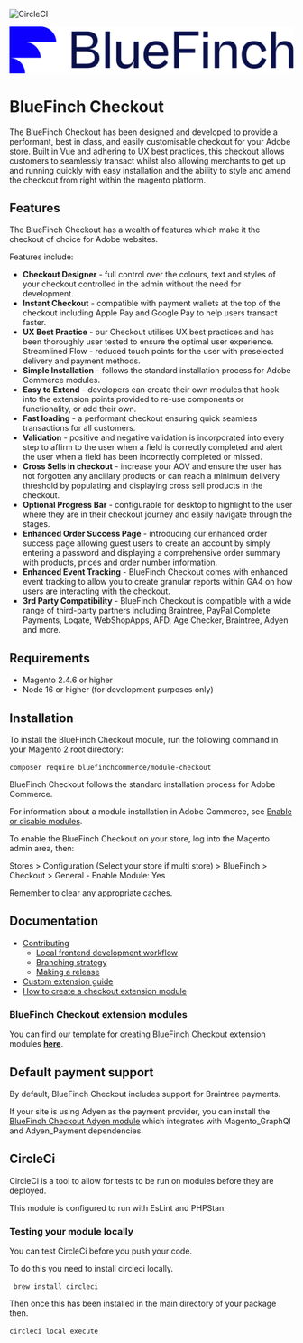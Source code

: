 ![CircleCI](https://dl.circleci.com/status-badge/img/gh/bluefinchcommerce/module-checkout/tree/main.svg?style=svg&circle-token=244e88ea8c8c2c317e9fbe475efabdce9b01281e)

![BlueFinch Checkout](./assets/logo.svg)

# BlueFinch Checkout

The BlueFinch Checkout has been designed and developed to provide a performant, best in class, and easily customisable checkout for your Adobe store. Built in Vue and adhering to UX best practices, this checkout allows customers to seamlessly transact whilst also allowing merchants to get up and running quickly with easy installation and the ability to style and amend the checkout from right within the magento platform. 

## Features

The BlueFinch Checkout has a wealth of features which make it the checkout of choice for Adobe websites. 

Features include:

- **Checkout Designer** - full control over the colours, text and styles of your checkout controlled in the admin without the need for development. 
- **Instant Checkout** - compatible with payment wallets at the top of the checkout including Apple Pay and Google Pay to help users transact faster.
- **UX Best Practice** - our Checkout utilises UX best practices and has been thoroughly user tested to ensure the optimal user experience. 
Streamlined Flow - reduced touch points for the user with preselected delivery and payment methods. 
- **Simple Installation** - follows the standard installation process for Adobe Commerce modules.
- **Easy to Extend** - developers can create their own modules that hook into the extension points provided to re-use components or functionality, or add their own.
- **Fast loading** - a performant checkout ensuring quick seamless transactions for all customers. 
- **Validation** - positive and negative validation is incorporated into every step to affirm to the user when a field is correctly completed and alert the user when a field has been incorrectly completed or missed.
- **Cross Sells in checkout** - increase your AOV and ensure the user has not forgotten any ancillary products or can reach a minimum delivery threshold by populating and displaying cross sell products in the checkout.
- **Optional Progress Bar** - configurable for desktop to highlight to the user where they are in their checkout journey and easily navigate through the stages. 
- **Enhanced Order Success Page** - introducing our enhanced order success page allowing guest users to create an account by simply entering a password and displaying a comprehensive order summary with products, prices and order number information.
- **Enhanced Event Tracking** - BlueFinch Checkout comes with enhanced event tracking to allow you to create granular reports within GA4 on how users are interacting with the checkout. 
- **3rd Party Compatibility** - BlueFinch Checkout is compatible with a wide range of third-party partners including Braintree, PayPal Complete Payments,  Loqate, WebShopApps, AFD, Age Checker, Braintree, Adyen and more.

## Requirements

- Magento 2.4.6 or higher
- Node 16 or higher (for development purposes only)

## Installation

To install the BlueFinch Checkout module, run the following command in your Magento 2 root directory:

``` composer require bluefinchcommerce/module-checkout ```

BlueFinch Checkout follows the standard installation process for Adobe Commerce.

For information about a module installation in Adobe Commerce, see [Enable or disable modules](https://experienceleague.adobe.com/en/docs/commerce-operations/installation-guide/tutorials/manage-modules).

To enable the BlueFinch Checkout on your store, log into the Magento admin area, then:

Stores > Configuration (Select your store if multi store) > BlueFinch > Checkout > General - Enable Module: Yes

Remember to clear any appropriate caches.

## Documentation

- [Contributing](.github/CONTRIBUTING.md)
    - [Local frontend development workflow](.github/CONTRIBUTING.md#local-frontend-development-workflow)
    - [Branching strategy](.github/CONTRIBUTING.md#branching-strategy)
    - [Making a release](.github/CONTRIBUTING.md#making-a-release)
- [Custom extension guide](docs/Extensions.md)
- [How to create a checkout extension module](docs/how-to-create-a-checkout-extension-module.md)
### BlueFinch Checkout extension modules

You can find our template for creating BlueFinch Checkout extension modules **[here](https://github.com/bluefinchcommerce/module-checkout-new-module-template)**.

## Default payment support

By default, BlueFinch Checkout includes support for Braintree payments.

If your site is using Adyen as the payment provider, you can install the [BlueFinch Checkout Adyen module](https://github.com/bluefinchcommerce/module-checkout-adyen)
which integrates with Magento_GraphQl and Adyen_Payment dependencies.

## CircleCi

CircleCi is a tool to allow for tests to be run on modules before they are deployed.

This module is configured to run with EsLint and PHPStan.

### Testing your module locally

You can test CircleCi before you push your code.

To do this you need to install circleci locally.

``` brew install circleci```

Then once this has been installed in the main directory of your package then.

```circleci local execute```
